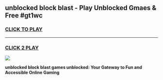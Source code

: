 
## unblocked block blast - Play Unblocked Gmaes & Free #gt1wc
<h3>
<a href="https://news.freeplayer.one?title=unblocked_block_blast&ref=24F">CLICK TO PLAY</a></h3>
<hr>

<h3>
<a href="https://news.freeplayer.one?title=unblocked_block_blast&ref=24F">CLICK 2 PLAY</a>
  
</h3>

<a href="https://news.freeplayer.one?title=unblocked_block_blast&ref=24F/"><img src="https://clearcache.store/games.png"></a>


**unblocked block blast games unblocked: Your Gateway to Fun and Accessible Online Gaming**
